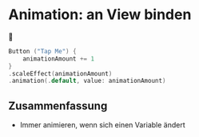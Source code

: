 # Animation: an View binden
🚁


```swift
Button ("Tap Me") {
	animationAmount += 1
}
.scaleEffect(animationAmount)
.animation(.default, value: animationAmount)
```


## Zusammenfassung
- Immer animieren, wenn sich einen Variable ändert
